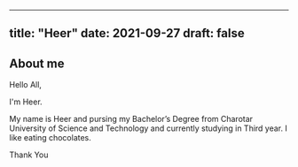 
---
title: "Heer"
date: 2021-09-27
draft: false
---

## About me
Hello All,

I'm Heer.

My name is Heer and pursing my Bachelor’s Degree from Charotar University of Science and Technology and currently studying in Third year. I like eating chocolates.


Thank You
